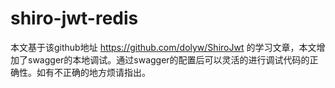 # shiro-jwt-redis
本文基于该github地址 https://github.com/dolyw/ShiroJwt 的学习文章，本文增加了swagger的本地调试。通过swagger的配置后可以灵活的进行调试代码的正确性。如有不正确的地方烦请指出。
